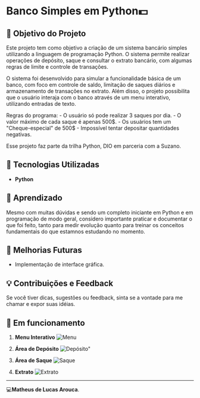 # Banco Simples em Python💵  

## 🎯 Objetivo do Projeto  
Este projeto tem como objetivo a criação de um sistema bancário simples utilizando a linguagem de programação Python. O sistema permite realizar operações de depósito, saque e consultar o extrato bancário, com algumas regras de limite e controle de transações.

O sistema foi desenvolvido para simular a funcionalidade básica de um banco, com foco em controle de saldo, limitação de saques diários e armazenamento de transações no extrato. Além disso, o projeto possibilita que o usuário interaja com o banco através de um menu interativo, utilizando entradas de texto.

Regras do programa:
    - O usuário só pode realizar 3 saques por dia.
    - O valor máximo de cada saque é apenas 500$.
    - Os usuários tem um "Cheque-especial" de 500$
    - Impossível tentar depositar quantidades negativas.

Esse projeto faz parte da trilha Python, DIO em parceria com a Suzano.

## 🐍 Tecnologias Utilizadas  
- **Python** 

## 🚀 Aprendizado  
Mesmo com muitas dúvidas e sendo um completo iniciante em Python e em programação de modo geral, considero importante praticar e documentar o que foi feito, tanto para medir evolução quanto para treinar os conceitos fundamentais do que estamnos estudando no momento.  

## 📱 Melhorias Futuras  
-  Implementação de interface gráfica.

## 💡 Contribuições e Feedback  
Se você tiver dicas, sugestões ou feedback, sinta se a vontade para me chamar e expor suas idéias.

## 📸 Em funcionamento

1. **Menu Interativo**
![Menu](https://github.com/user-attachments/assets/0d01c350-af46-4168-9981-33121d0a2156)

2. **Área de Depósito**
![Depósito"](https://github.com/user-attachments/assets/ebc21665-1177-4a74-8493-d196d7387fcd)

3. **Área de Saque**
![Saque](https://github.com/user-attachments/assets/e726cffb-ae97-421c-a601-5a6aae01dd8c)

4. **Extrato**
![Extrato](https://github.com/user-attachments/assets/0521ebea-f29a-41e0-b6b2-37dd110f4f7d)






---  

💻**Matheus de Lucas Arouca**.  
